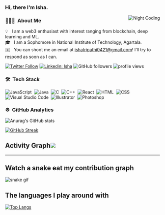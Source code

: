 ### Hi, there I'm Isha.

<img alt="Night Coding" src="https://media.giphy.com/media/L1R1tvI9svkIWwpVYr/giphy.gif" align="right"/>

<!-- ## 👋 &nbsp;Hey there! I'm Isha-->

### 👨🏻‍💻 &nbsp;About Me

💡 &nbsp; I am a web3 enthusiast with interest ranging from blockchain, deep learning and ML.\
🎓 &nbsp; I am a Sophomore in National Institute of Technology, Agartala.\
✉️ &nbsp; You can shoot me an email at ishatripathi0421@gmail.com! I'll try to respond as soon as I can.

[![Twitter Follow](https://img.shields.io/twitter/follow/ishatri04?label=Follow)](https://twitter.com/intent/follow?screen_name=ishatri04)
[![Linkedin: Isha](https://img.shields.io/badge/-Isha-blue?style=flat-square&logo=Linkedin&logoColor=white&link=https://www.linkedin.com/in/ishatri04/)](https://www.linkedin.com/in/ishatri04/)
![GitHub followers](https://img.shields.io/github/followers/ishatri?label=Follow&style=social)
<img alt = "profile views" src="https://komarev.com/ghpvc/?username=ishatri&color=brightgreen">  


### 🛠 &nbsp;Tech Stack

![JavaScript](https://img.shields.io/badge/-JavaScript-05122A?style=flat&logo=javascript)&nbsp;
![Java](https://img.shields.io/badge/-Java-05122A?style=flat&logo=Java&logoColor=FFA518)&nbsp;
![C](https://img.shields.io/badge/-C-05122A?style=flat&logo=C&logoColor=A8B9CC)&nbsp;
![C++](https://img.shields.io/badge/-C++-05122A?style=flat&logo=C%2B%2B&logoColor=00599C)&nbsp;
![React](https://img.shields.io/badge/-React-05122A?style=flat&logo=react)&nbsp;
![HTML](https://img.shields.io/badge/-HTML-05122A?style=flat&logo=HTML5)&nbsp;
![CSS](https://img.shields.io/badge/-CSS-05122A?style=flat&logo=CSS3&logoColor=1572B6)&nbsp;
![Visual Studio Code](https://img.shields.io/badge/-Visual%20Studio%20Code-05122A?style=flat&logo=visual-studio-code&logoColor=007ACC)&nbsp;
![Illustrator](https://img.shields.io/badge/-Illustrator-05122A?style=flat&logo=adobe-illustrator)&nbsp;
![Photoshop](https://img.shields.io/badge/-Photoshop-05122A?style=flat&logo=adobe-photoshop)&nbsp;


### ⚙️ &nbsp;GitHub Analytics

![Anurag's GitHub stats](https://github-readme-stats.vercel.app/api?username=ishatri&show_icons=true&theme=radical)


[![GitHub Streak](https://github-readme-streak-stats.herokuapp.com?user=ishatri&theme=dark&date_format=M%20j%5B%2C%20Y%5D)](https://git.io/streak-stats)

## Activity Graph<img src = "https://activity-graph.herokuapp.com/graph?username=ishatri&theme=react-dark">



------------------



 ## Watch a snake eat my contribution graph
![snake gif](https://github.com/ishatri/ishatri/blob/output/github-contribution-grid-snake.gif)
 
  
 ## The languages I play around with 
 [![Top Langs](https://github-readme-stats.vercel.app/api/top-langs/?username=ishatri)](https://github.com/ishatri/github-readme-stats)
 

 

 

 

